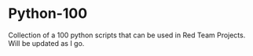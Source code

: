 # Python-100
Collection of a 100 python scripts that can be used in Red Team Projects. Will be updated as I go.
